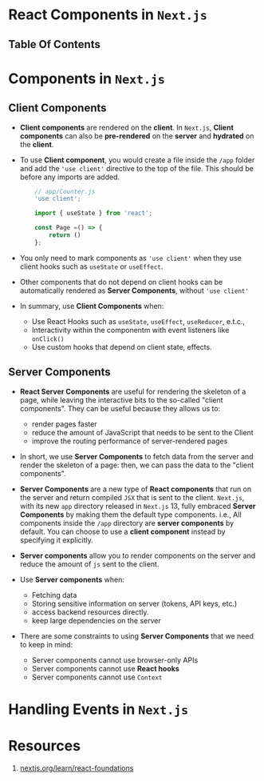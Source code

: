 # React Components in `Next.js`

## Table Of Contents

# Components in `Next.js`

## Client Components

- **Client components** are rendered on the **client**. In `Next.js`, **Client components** can also be **pre-rendered** on the **server** and **hydrated** on the **client**.
- To use **Client component**, you would create a file inside the `/app` folder and add the `'use client'` directive to the top of the file. This should be before any imports are added.

  ```js
      // app/Counter.js
      'use client';

      import { useState } from 'react';

      const Page =() => {
          return ()
      };
  ```

- You only need to mark components as `'use client'` when they use client hooks such as `useState` or `useEffect`.
- Other components that do not depend on client hooks can be automatically rendered as **Server Components**, without `'use client'`
- In summary, use **Client Components** when:
  - Use React Hooks such as `useState`, `useEffect`, `useReducer`, e.t.c.,
  - Interactivity within the componentm with event listeners like `onClick()`
  - Use custom hooks that depend on client state, effects.

## Server Components

- **React Server Components** are useful for rendering the skeleton of a page, while leaving the interactive bits to the so-called "client components". They can be useful because they allows us to:

  - render pages faster
  - reduce the amount of JavaScript that needs to be sent to the Client
  - improve the routing performance of server-rendered pages

- In short, we use **Server Components** to fetch data from the server and render the skeleton of a page: then, we can pass the data to the "client components".

- **Server Components** are a new type of **React components** that run on the server and return compiled `JSX` that is sent to the client. `Next.js`, with its new `app` directory released in `Next.js` 13, fully embraced **Server Components** by making them the default type components. i.e., All components inside the `/app` directory are **server components** by default. You can choose to use a **client component** instead by specifying it explicitly.
- **Server components** allow you to render components on the server and reduce the amount of `js` sent to the client.

- Use **Server components** when:

  - Fetching data
  - Storing sensitive information on server (tokens, API keys, etc.)
  - access backend resources directly.
  - keep large dependencies on the server

- There are some constraints to using **Server Components** that we need to keep in mind:
  - Server components cannot use browser-only APIs
  - Server components cannot use **React hooks**
  - Server components cannot use `Context`

# Handling Events in `Next.js`

# Resources

1. [nextjs.org/learn/react-foundations](https://nextjs.org/learn/react-foundations)
